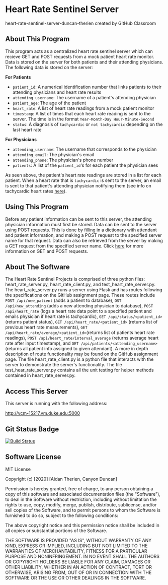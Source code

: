 # Heart Rate Sentinel Server
heart-rate-sentinel-server-duncan-therien created by GitHub Classroom

## About This Program
This program acts as a centralized heart rate sentinel server which can recieve GET and POST requests from a mock patient heart rate monitor. Data is stored on the server for both patients and their attending physicians. The following data is stored on the server: 

**For Patients**
* `patient_id`: A numerical identification number that links patients to their attending physicians and heart rate results
* `attending_username`: The username of a patient's attending physician
* `patient_age`: The age of the patient
* `heart_rate`: A list of heart rate readings from a mock patient monitor
* `timestamp`: A list of times that each heart rate reading is sent to the server. The time is in the format `Year-Month-Day Hour-Minute-Second`
* `status`: A diagnosis of `tachycardic` or `not tachycardic` depending on the last heart rate

**For Physicians**
* `attending_username`: The username that corresponds to the physician
* `attending_email`: The physician's email
* `attending_phone`: The physician's phone number
* `patients`: A list of the `patient_id`'s for each patient the physician sees

As seen above, the patient's heart rate readings are stored in a list for each patient. When a heart rate that is `tachycardic` is sent to the server, an email is sent to that patient's attending physician notifying them (see info on tachycardic heart rates [here](https://en.wikipedia.org/wiki/Tachycardia)). 
## Using This Program
Before any patient information can be sent to this server, the attending physician information must first be stored. Data can be sent to the server using POST requests. This is done by filling in a dictionary with attendant and patient information, and making a POST request to the specified server name for that request. Data can also be retrieved from the server by making a GET request from the specified server name. Click [here](https://github.com/dward2/BME547/blob/master/Lectures/apis_webservices_requests.md) for more information on GET and POST requests.
## About The Software
The Heart Rate Sentinel Projects is comprised of three python files: heart_rate_server.py, heart_rate_client.py,
and test_heart_rate_server.py. The heart_rate_server.py runs a server using Flask and has routes following the 
specifications on the GitHub assignment page. These routes include `POST /api/new_patient` (adds a patient to database), `OST /api/new_attending` (adds a new attending physician to database), `POST /api/heart_rate` (logs a heart rate data point to a specified patient and emails physician if heart rate is tachycardic), `GET /api/status/<patient_id>` (returns patient status), `GET /api/heart_rate/<patient_id>` (returns list of previous heart rate measurements), `GET /api/heart_rate/average/<patient_id>`(returns list of patients heart rate readings), `POST /api/heart_rate/interval_average` (returns average heart rate after input timestamp), and `GET /api/patients/<attending_username>` (returns all patient info assigned to given attendant). A more in depth description of route functionality may be found on the GitHub assignment page. The file heart_rate_client.py is a python file that interacts with the server to demonstrate the server's functionality. The file test_hear_rate_server.py contains all the unit testing for helper methods contained in heart_rate_server.py.

## Access This Server
This server is running with the following address:

http://vcm-15217.vm.duke.edu:5000
## Git Status Badge

[![Build Status](https://travis-ci.com/BME547-Summer2020/ecg-analysis-aidan-therien.svg?token=6j6N9bHqFuR9ZZmizj44&branch=master)](https://travis-ci.com/BME547-Summer2020/ecg-analysis-aidan-therien)

## Software License

MIT License

Copyright (c) [2020] [Aidan Therien, Canyon Duncan]

Permission is hereby granted, free of charge, to any person obtaining a copy
of this software and associated documentation files (the "Software"), to deal
in the Software without restriction, including without limitation the rights
to use, copy, modify, merge, publish, distribute, sublicense, and/or sell
copies of the Software, and to permit persons to whom the Software is
furnished to do so, subject to the following conditions:

The above copyright notice and this permission notice shall be included in all
copies or substantial portions of the Software.

THE SOFTWARE IS PROVIDED "AS IS", WITHOUT WARRANTY OF ANY KIND, EXPRESS OR
IMPLIED, INCLUDING BUT NOT LIMITED TO THE WARRANTIES OF MERCHANTABILITY,
FITNESS FOR A PARTICULAR PURPOSE AND NONINFRINGEMENT. IN NO EVENT SHALL THE
AUTHORS OR COPYRIGHT HOLDERS BE LIABLE FOR ANY CLAIM, DAMAGES OR OTHER
LIABILITY, WHETHER IN AN ACTION OF CONTRACT, TORT OR OTHERWISE, ARISING FROM,
OUT OF OR IN CONNECTION WITH THE SOFTWARE OR THE USE OR OTHER DEALINGS IN THE
SOFTWARE.
